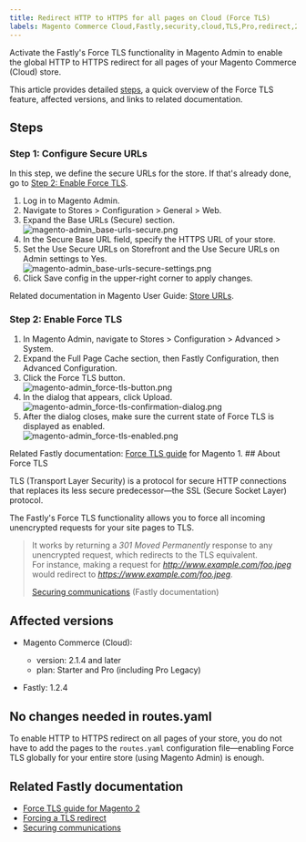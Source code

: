 ```yaml
---
title: Redirect HTTP to HTTPS for all pages on Cloud (Force TLS)
labels: Magento Commerce Cloud,Fastly,security,cloud,TLS,Pro,redirect,2.1,routes.yaml,2.1.4,how to,Starter,1.2.4
---
```


Activate the Fastly's Force TLS functionality in Magento Admin to enable the global HTTP to HTTPS redirect for all pages of your Magento Commerce (Cloud) store.

This article provides detailed [steps](#steps), a quick overview of the Force TLS feature, affected versions, and links to related documentation.

## Steps

### Step 1: Configure Secure URLs

In this step, we define the secure URLs for the store. If that's already done, go to [Step 2: Enable Force TLS](#step-2-enable-force-tls).

1. Log in to Magento Admin.
1. Navigate to Stores > Configuration > General > Web.
1. Expand the Base URLs (Secure) section.  
    ![magento-admin_base-urls-secure.png](https://support.magento.com/hc/article_attachments/360008033893/magento-admin_base-urls-secure.png)
1. In the Secure Base URL field, specify the HTTPS URL of your store.
1. Set the Use Secure URLs on Storefront and the Use Secure URLs on Admin settings to Yes.  
    ![magento-admin_base-urls-secure-settings.png](https://support.magento.com/hc/article_attachments/360007995494/magento-admin_base-urls-secure-settings.png)
1. Click Save config in the upper-right corner to apply changes.

Related documentation in Magento User Guide: [Store URLs](https://docs.magento.com/m2/ee/user_guide/stores/store-urls.html).

### Step 2: Enable Force TLS

1. In Magento Admin, navigate to Stores > Configuration > Advanced > System.
1. Expand the Full Page Cache section, then Fastly Configuration, then Advanced Configuration.
1. Click the Force TLS button.  
    ![magento-admin_force-tls-button.png](https://support.magento.com/hc/article_attachments/360007999074/magento-admin_force-tls-button.png)
1. In the dialog that appears, click Upload.  
    ![magento-admin_force-tls-confirmation-dialog.png](https://support.magento.com/hc/article_attachments/360008041153/magento-admin_force-tls-confirmation-dialog.png)
1. After the dialog closes, make sure the current state of Force TLS is displayed as enabled.  
    ![magento-admin_force-tls-enabled.png](https://support.magento.com/hc/article_attachments/360008041293/magento-admin_force-tls-enabled.png)

Related Fastly documentation: [Force TLS guide](https://github.com/fastly/fastly-magento2/blob/master/Documentation/Guides/FORCE-TLS.md) for Magento 1. ## About Force TLS

TLS (Transport Layer Security) is a protocol for secure HTTP connections that replaces its less secure predecessor—the SSL (Secure Socket Layer) protocol.

The Fastly's Force TLS functionality allows you to force all incoming unencrypted requests for your site pages to TLS.

>  
> It works by returning a _301 Moved Permanently_ response to any unencrypted request, which redirects to the TLS equivalent.   
> For instance, making a request for _http://www.example.com/foo.jpeg_ would redirect to _https://www.example.com/foo.jpeg_.
> 
> [Securing communications](https://docs.fastly.com/guides/securing-communications/) (Fastly documentation)
> 

## Affected versions

* Magento Commerce (Cloud):
    
    * version: 2.1.4 and later
    * plan: Starter and Pro (including Pro Legacy)
    
    
    
* Fastly: 1.2.4

## No changes needed in routes.yaml

To enable HTTP to HTTPS redirect on all pages of your store, you do not have to add the pages to the `` routes.yaml `` configuration file—enabling Force TLS globally for your entire store (using Magento Admin) is enough.

## Related Fastly documentation

* [Force TLS guide for Magento 2](https://github.com/fastly/fastly-magento2/blob/master/Documentation/Guides/FORCE-TLS.md)
* [Forcing a TLS redirect](https://docs.fastly.com/guides/securing-communications/forcing-a-tls-redirect)
* [Securing communications](https://docs.fastly.com/guides/securing-communications/)